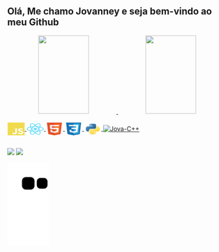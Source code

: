 ## Olá, Me chamo Jovanney e seja bem-vindo ao meu Github
<div align="center">
  <a href="https://github.com/Jovanney">
  <img height="180em" width="48%" src="https://github-readme-stats.vercel.app/api?username=Jovanney&show_icons=true&theme=dark&include_all_commits=true&count_private=true"/>
  <img height="180em" width="48%" src="https://github-readme-stats.vercel.app/api/top-langs/?username=Jovanney&layout=compact&langs_count=7&theme=dark"/>
</div>
<div style="display: inline_block"><br>
  <img align="center" alt="Jova-Js" height="30" width="40" src="https://raw.githubusercontent.com/devicons/devicon/master/icons/javascript/javascript-plain.svg">
  <img align="center" alt="Jova-React" height="30" width="40" src="https://raw.githubusercontent.com/devicons/devicon/master/icons/react/react-original.svg">
  <img align="center" alt="Jova-HTML" height="30" width="40" src="https://raw.githubusercontent.com/devicons/devicon/master/icons/html5/html5-original.svg">
  <img align="center" alt="Jova-CSS" height="30" width="40" src="https://raw.githubusercontent.com/devicons/devicon/master/icons/css3/css3-original.svg">
  <img align="center" alt="Jova-Python" height="30" width="40" src="https://raw.githubusercontent.com/devicons/devicon/master/icons/python/python-original.svg">
  <img align="center" alt="Jova-C++" height="30" width="40" src="https://cdn.jsdelivr.net/gh/devicons/devicon/icons/cplusplus/cplusplus-original.svg" />

</div>
      
  ##
 
<div> 
  <a href="https://www.instagram.com/jovanney_silva/" target="_blank"><img src="https://img.shields.io/badge/-Instagram-%23E4405F?style=for-the-badge&logo=instagram&logoColor=white" target="_blank"></a>
  <a href = "mailto:jovasilva@icloud.com"><img src="https://img.shields.io/badge/-Gmail-%23333?style=for-the-badge&logo=gmail&logoColor=white" target="_blank"></a>
   
  ![Snake animation](https://github.com/Jovanney/Jovanney/blob/output/github-contribution-grid-snake.svg)
 
</div>

